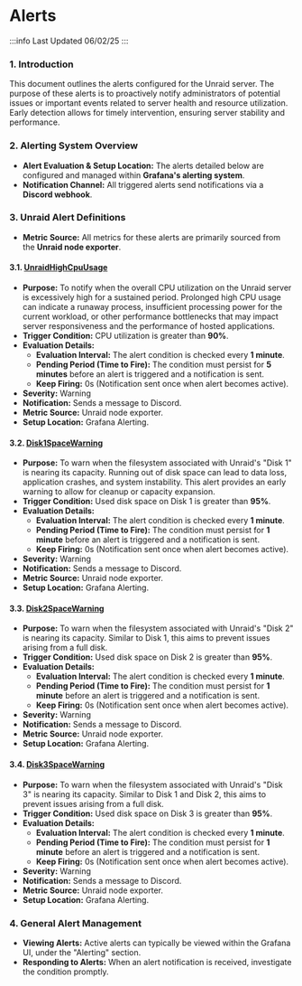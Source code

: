 # Alerts

:::info
Last Updated 06/02/25
:::

### **1\. Introduction**

This document outlines the alerts configured for the Unraid server. The purpose of these alerts is to proactively notify administrators of potential issues or important events related to server health and resource utilization. Early detection allows for timely intervention, ensuring server stability and performance.

### **2\. Alerting System Overview**

- **Alert Evaluation & Setup Location:** The alerts detailed below are configured and managed within **Grafana's alerting system**.
- **Notification Channel:** All triggered alerts send notifications via a **Discord webhook**.

### **3\. Unraid Alert Definitions**

- **Metric Source:** All metrics for these alerts are primarily sourced from the **Unraid node exporter**.

#### **3.1.** [UnraidHighCpuUsage](Alerts/UnraidHighCpuUsage.md)

- **Purpose:** To notify when the overall CPU utilization on the Unraid server is excessively high for a sustained period. Prolonged high CPU usage can indicate a runaway process, insufficient processing power for the current workload, or other performance bottlenecks that may impact server responsiveness and the performance of hosted applications.
- **Trigger Condition:** CPU utilization is greater than **90%**.
- **Evaluation Details:**
    - **Evaluation Interval:** The alert condition is checked every **1 minute**.
    - **Pending Period (Time to Fire):** The condition must persist for **5 minutes** before an alert is triggered and a notification is sent.
    - **Keep Firing:** 0s (Notification sent once when alert becomes active).
- **Severity:** Warning
- **Notification:** Sends a message to Discord.
- **Metric Source:** Unraid node exporter.
- **Setup Location:** Grafana Alerting.

#### **3.2.** [Disk1SpaceWarning](Alerts/Disk1SpaceWarning.md)

- **Purpose:** To warn when the filesystem associated with Unraid's "Disk 1" is nearing its capacity. Running out of disk space can lead to data loss, application crashes, and system instability. This alert provides an early warning to allow for cleanup or capacity expansion.
- **Trigger Condition:** Used disk space on Disk 1 is greater than **95%**.
- **Evaluation Details:**
    - **Evaluation Interval:** The alert condition is checked every **1 minute**.
    - **Pending Period (Time to Fire):** The condition must persist for **1 minute** before an alert is triggered and a notification is sent.
    - **Keep Firing:** 0s (Notification sent once when alert becomes active).
- **Severity:** Warning
- **Notification:** Sends a message to Discord.
- **Metric Source:** Unraid node exporter.
- **Setup Location:** Grafana Alerting.

#### **3.3.** [Disk2SpaceWarning](Alerts/Disk2SpaceWarning.md)

- **Purpose:** To warn when the filesystem associated with Unraid's "Disk 2" is nearing its capacity. Similar to Disk 1, this aims to prevent issues arising from a full disk.
- **Trigger Condition:** Used disk space on Disk 2 is greater than **95%**.
- **Evaluation Details:**
    - **Evaluation Interval:** The alert condition is checked every **1 minute**.
    - **Pending Period (Time to Fire):** The condition must persist for **1 minute** before an alert is triggered and a notification is sent.
    - **Keep Firing:** 0s (Notification sent once when alert becomes active).
- **Severity:** Warning
- **Notification:** Sends a message to Discord.
- **Metric Source:** Unraid node exporter.
- **Setup Location:** Grafana Alerting.

#### **3.4.** [Disk3SpaceWarning](Alerts/Disk3SpaceWarning.md)

- **Purpose:** To warn when the filesystem associated with Unraid's "Disk 3" is nearing its capacity. Similar to Disk 1 and Disk 2, this aims to prevent issues arising from a full disk.
- **Trigger Condition:** Used disk space on Disk 3 is greater than **95%**.
- **Evaluation Details:**
    - **Evaluation Interval:** The alert condition is checked every **1 minute**.
    - **Pending Period (Time to Fire):** The condition must persist for **1 minute** before an alert is triggered and a notification is sent.
    - **Keep Firing:** 0s (Notification sent once when alert becomes active).
- **Severity:** Warning
- **Notification:** Sends a message to Discord.
- **Metric Source:** Unraid node exporter.
- **Setup Location:** Grafana Alerting.

### **4\. General Alert Management**

- **Viewing Alerts:** Active alerts can typically be viewed within the Grafana UI, under the "Alerting" section.
- **Responding to Alerts:** When an alert notification is received, investigate the condition promptly.